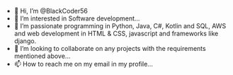- 👋 Hi, I’m @BlackCoder56
- 👀 I’m interested in Software development...
- 🌱 I’m passionate programming in  Python, Java, C#, Kotlin and SQL, AWS and web development in HTML & CSS, javascript and frameworks like django.
- 💞️ I’m looking to collaborate on any projects with the requirements mentioned above...
- 📫 How to reach me on my email in my profile...

<!---
BlackCoder56/BlackCoder56 is a ✨ special ✨ repository because its `README.md` (this file) appears on your GitHub profile.
You can click the Preview link to take a look at your changes.
--->
